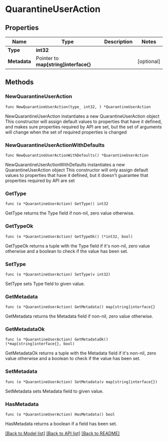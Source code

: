 # QuarantineUserAction

## Properties

Name | Type | Description | Notes
------------ | ------------- | ------------- | -------------
**Type** | **int32** |  | 
**Metadata** | Pointer to **map[string]interface{}** |  | [optional] 

## Methods

### NewQuarantineUserAction

`func NewQuarantineUserAction(type_ int32, ) *QuarantineUserAction`

NewQuarantineUserAction instantiates a new QuarantineUserAction object
This constructor will assign default values to properties that have it defined,
and makes sure properties required by API are set, but the set of arguments
will change when the set of required properties is changed

### NewQuarantineUserActionWithDefaults

`func NewQuarantineUserActionWithDefaults() *QuarantineUserAction`

NewQuarantineUserActionWithDefaults instantiates a new QuarantineUserAction object
This constructor will only assign default values to properties that have it defined,
but it doesn't guarantee that properties required by API are set

### GetType

`func (o *QuarantineUserAction) GetType() int32`

GetType returns the Type field if non-nil, zero value otherwise.

### GetTypeOk

`func (o *QuarantineUserAction) GetTypeOk() (*int32, bool)`

GetTypeOk returns a tuple with the Type field if it's non-nil, zero value otherwise
and a boolean to check if the value has been set.

### SetType

`func (o *QuarantineUserAction) SetType(v int32)`

SetType sets Type field to given value.


### GetMetadata

`func (o *QuarantineUserAction) GetMetadata() map[string]interface{}`

GetMetadata returns the Metadata field if non-nil, zero value otherwise.

### GetMetadataOk

`func (o *QuarantineUserAction) GetMetadataOk() (*map[string]interface{}, bool)`

GetMetadataOk returns a tuple with the Metadata field if it's non-nil, zero value otherwise
and a boolean to check if the value has been set.

### SetMetadata

`func (o *QuarantineUserAction) SetMetadata(v map[string]interface{})`

SetMetadata sets Metadata field to given value.

### HasMetadata

`func (o *QuarantineUserAction) HasMetadata() bool`

HasMetadata returns a boolean if a field has been set.


[[Back to Model list]](../README.md#documentation-for-models) [[Back to API list]](../README.md#documentation-for-api-endpoints) [[Back to README]](../README.md)



